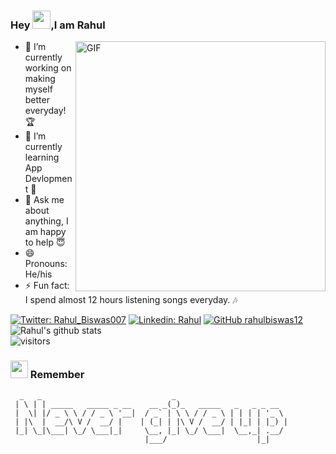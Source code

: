 ### Hey <img src="https://github.com/TheDudeThatCode/TheDudeThatCode/blob/master/Assets/Hi.gif" width="29px">,I am Rahul

<img align="right" alt="GIF" src="https://miro.medium.com/max/875/1*Urc28sbnORGOW5oyohQ06g.gif" width="400px" />


- 🔭 I’m currently working on  making myself better everyday! 🏆
- 🌱 I’m currently learning App Devlopment 📱
- 💬 Ask me about anything, I am happy to help 😇
- 😄 Pronouns: He/his
- ⚡ Fun fact: I spend almost 12 hours listening songs everyday. 🎶

[![Twitter: Rahul_Biswas007](https://img.shields.io/twitter/follow/Rahul_Biswas007?style=social)](https://twitter.com/intent/follow?original_referer=https%3A%2F%2Fgithub.com%2FRahul_Biswas007&screen_name=Rahul_Biswas007)
[![Linkedin: Rahul](https://img.shields.io/badge/-rahulbiswas99-blue?style=flat-square&logo=Linkedin&logoColor=white&link=https://www.linkedin.com/in/rahulbiswas99/)](https://www.linkedin.com/in/rahulbiswas99/)
[![GitHub rahulbiswas12](https://img.shields.io/github/followers/rahulbiswas12?label=follow&style=social)](https://github.com/rahulbiswas12)
![Rahul's github stats](https://github-readme-stats.vercel.app/api?username=rahulbiswas12&show_icons=true&hide_border=true)
<br />
![visitors](https://visitor-badge.laobi.icu/badge?page_id=rahulbiswas12.rahulbiswas12)
<h3> <img src="https://emojis.slackmojis.com/emojis/images/1569381018/6481/heart-8bit-1.gif?1569381018" width="28" /> Remember</h3>

```
  _   _                             _                         
 | \ | | _____   _____ _ __    __ _(_)_   _____   _   _ _ __  
 |  \| |/ _ \ \ / / _ \ '__|  / _` | \ \ / / _ \ | | | | '_ \ 
 | |\  |  __/\ V /  __/ |    | (_| | |\ V /  __/ | |_| | |_) |
 |_| \_|\___| \_/ \___|_|     \__, |_| \_/ \___|  \__,_| .__/ 
                              |___/                    |_|    
```

